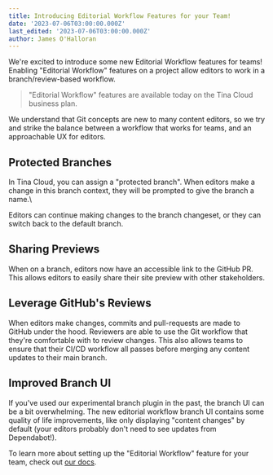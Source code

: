 ```yaml
---
title: Introducing Editorial Workflow Features for your Team!
date: '2023-07-06T03:00:00.000Z'
last_edited: '2023-07-06T03:00:00.000Z'
author: James O'Halloran
---
```


We're excited to introduce some new Editorial Workflow features for teams! Enabling "Editorial Workflow" features on a project allow editors to work in a branch/review-based workflow. 

> "Editorial Workflow" features are available today on the Tina Cloud business plan.

We understand that Git concepts are new to many content editors, so we try and strike the balance between a workflow that works for teams, and an approachable UX for editors.

## Protected Branches

In Tina Cloud, you can assign a "protected branch". When editors make a change in this branch context, they will be prompted to give the branch a name.\

<insert video>

 Editors can continue making changes to the branch changeset, or they can switch back to the default branch. 

## Sharing Previews

When on a branch, editors now have an accessible link to the GitHub PR. This allows editors to easily share their site preview with other stakeholders.

## Leverage GitHub's Reviews

When editors make changes, commits and pull-requests are made to GitHub under the hood. Reviewers are able to use the Git workflow that they're comfortable with to review changes. This also allows teams to ensure that their CI/CD workflow all passes before merging any content updates to their main branch. 

## Improved Branch UI

If you've used our experimental branch plugin in the past, the branch UI can be a bit overwhelming. The new editorial workflow branch UI contains some quality of life improvements, like only displaying "content changes" by default (your editors probably don't need to see updates from Dependabot!). 

To learn more about setting up the "Editorial Workflow" feature for your team, check out [our docs](/docs/drafts/editorial-workflow/).
